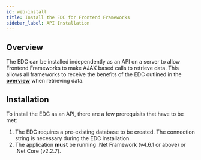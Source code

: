 ```yaml
---
id: web-install
title: Install the EDC for Frontend Frameworks
sidebar_label: API Installation
---
```


## Overview

The EDC can be installed independently as an API on a server to allow Frontend Frameworks to make AJAX based calls to retrieve data. This allows all frameworks to receive the benefits of the EDC outlined in the **[overview](overview.md)** when retrieving data.

## Installation

To install the EDC as an API, there are a few prerequisits that have to be met:
1. The EDC requires a pre-existing database to be created. The connection string is necessary during the EDC installation.
2. The application **must** be running .Net Framework (v4.6.1 or above) or .Net Core (v2.2.7).

